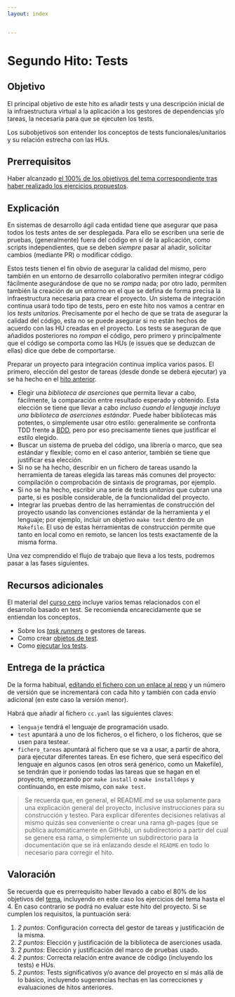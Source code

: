 ```yaml
---
layout: index


---
```

# Segundo Hito: Tests

## Objetivo

El principal objetivo de este hito es añadir tests y una descripción
inicial de la infraestructura virtual a la aplicación a los gestores
de dependencias y/o tareas, la necesaria
para que se ejecuten los tests.

Los
subobjetivos son entender los conceptos de tests funcionales/unitarios
y su relación estrecha con las HUs.

## Prerrequisitos

Haber alcanzado
[el 100% de los objetivos del tema correspondiente
tras haber realizado los ejercicios
propuestos](../temas/Desarrollo_basado_en_pruebas).

## Explicación

En sistemas de desarrollo ágil cada entidad tiene que asegurar que
pasa todos los tests antes de ser desplegada. Para ello se escriben
una serie de pruebas, (generalmente) fuera del código en sí de la
aplicación, como scripts independientes, que se deben *siempre* pasar
al añadir, solicitar cambios (mediante PR) o modificar código.

Estos tests tienen el fin obvio de asegurar la calidad del mismo, pero
también en un entorno de desarrollo colaborativo permiten integrar
código fácilmente asegurándose de que no se *rompa* nada; por otro
lado, permiten también la creación de un entorno en el que se defina
de forma precisa la infraestructura necesaria para crear el
proyecto. Un sistema de integración continua usará todo tipo de tests,
pero en este hito nos vamos a centrar en los *tests
unitarios*. Precisamente por el hecho de que se trata de asegurar la
calidad del código, esta no se puede asegurar si no están hechos de
acuerdo con las HU creadas en el proyecto. Los tests se aseguran de
que añadidos posteriores no *rompan* el código, pero primero y
principalmente que el código se comporta como las HUs (e issues que se
deduzcan de ellas) dice que debe de comportarse.

Preparar un proyecto para integración continua implica varios
pasos. El primero, elección del gestor de tareas (desde donde se
deberá ejecutar) ya se ha hecho en
el [hito anterior](1.Infraestructura).

- Elegir una *biblioteca de aserciones* que permita llevar a cabo,
  fácilmente, la comparación entre resultado esperado y obtenido. Esta
  elección se tiene que llevar a cabo *incluso cuando el lenguaje
  incluya una biblioteca de aserciones estándar*. Puede haber
  bibliotecas más potentes, o simplemente usar otro estilo:
  generalmente se confronta TDD frente
  a [BDD](https://en.wikipedia.org/wiki/Behavior-driven_development),
  pero por eso precisamente tienes que justificar el estilo elegido.
- Buscar un sistema de prueba del código, una librería o marco, que
  sea estándar y flexible; como en el caso anterior, también se tiene
  que justificar esa elección.
- Si no se ha hecho, describir en un fichero de tareas usando la
  herramienta de tareas elegida las tareas más comunes del proyecto:
  compilación o comprobación de sintaxis de programas, por ejemplo.
- Si no se ha hecho, escribir una serie de tests *unitarios* que
  cubran una parte, si es posible considerable, de la funcionalidad
  del proyecto.
- Integrar las pruebas dentro de las herramientas de construcción del
  proyecto usando las convenciones estándar de la herramienta y el lenguaje; por
  ejemplo, incluir un objetivo `make test` dentro de un `Makefile`. El
  uso de estas herramientas de construcción permite que tanto en local
  como en remoto, se lancen los tests exactamente de la misma forma.

Una vez comprendido el flujo de trabajo que lleva a los tests,
podremos pasar a las fases siguientes.

## Recursos adicionales

El material del [curso cero](https://jj.github.io/curso-tdd) incluye
varios temas relacionados con el desarrollo basado en test. Se
recomienda encarecidamente que se entiendan los conceptos.

- Sobre los
  [*task runners*](https://jj.github.io/curso-tdd/temas/gestores-tareas.html) o
  gestores de tareas.
- Como crear
  [objetos de test](https://jj.github.io/curso-tdd/temas/tests-unitarios-organizaci%C3%B3n.html).
- Como [ejecutar los tests](https://jj.github.io/curso-tdd/temas/tests-unitarios.html).

## Entrega de la práctica

De la forma habitual, [editando el fichero con un enlace al
repo](https://github.com/JJ/CC-20-21/blob/master/proyectos/2.md) y
un número de versión que se incrementará con cada hito y también con
cada envío adicional (en este caso la versión menor).

Habrá que añadir al fichero `cc.yaml` las siguientes claves:

- `lenguaje` tendrá el lenguaje de programación usado.
- `test` apuntará a uno de los ficheros, o el fichero, o los ficheros,
  que se usen para testear.
- `fichero_tareas` apuntará al fichero que se va a usar, a partir de ahora,
  para ejecutar diferentes tareas. En ese fichero, que será específico
  del lenguaje en algunos casos (en otros será genérico, como un
  Makefile), se tendrán que ir poniendo todas las tareas que se hagan
  en el proyecto, empezando por `make install` o `make installdeps` y
  continuando, en este mismo, con `make test`.

> Se recuerda que, en general, el README.md se usa solamente para una
> explicación general del proyecto, inclusive instrucciones para su
> construcción y testeo. Para explicar diferentes decisiones relativas
> al mismo quizás sea conveniente o crear una rama gh-pages (que se
> publica automáticamente en GitHub), un subdirectorio a partir del
> cual se genere esa rama, o simplemente un subdirectorio para la
> documentación que se irá enlazando desde el `README` en todo lo
> necesario para corregir el hito.

## Valoración

Se recuerda que es prerrequisito haber llevado a cabo el 80% de los
objetivos
del
[tema](http://jj.github.io/CC/documentos/temas/Desarrollo_basado_en_pruebas),
incluyendo en este caso los ejercicios del tema hasta el 4. En caso
contrario se podrá no evaluar este hito del proyecto. Si se cumplen los
requisitos, la puntuación será:

1. *2 puntos*: Configuración correcta del gestor de tareas
   y justificación de la misma.
2. *2 puntos*: Elección y justificación de la biblioteca de aserciones usada.
3. *2 puntos*: Elección y justificación del marco de pruebas usado.
4. *2 puntos*: Correcta relación entre avance de código (incluyendo
   los tests) e HUs.
5. *2 puntos*: Tests significativos y/o avance del proyecto en sí más
  allá de lo básico, incluyendo sugerencias hechas en las correcciones
  y evaluaciones de hitos anteriores.
